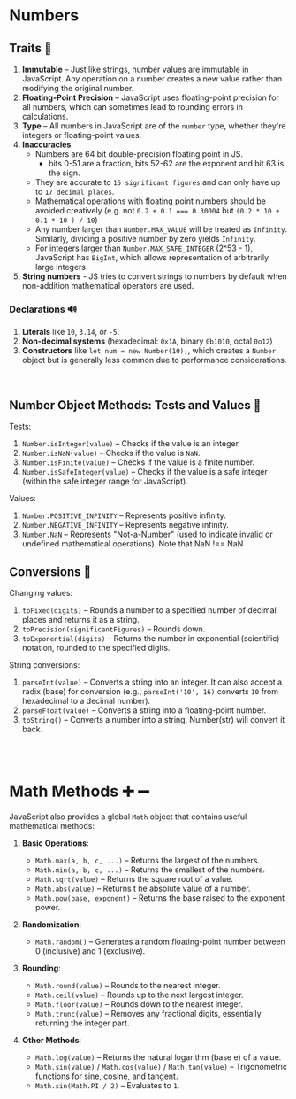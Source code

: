 # Numbers

## Traits 🧠

1. **Immutable** – Just like strings, number values are immutable in JavaScript. Any operation on a number creates a new value rather than modifying the original number.
1. **Floating-Point Precision** – JavaScript uses floating-point precision for all numbers, which can sometimes lead to rounding errors in calculations.
1. **Type** – All numbers in JavaScript are of the `number` type, whether they're integers or floating-point values.
1. **Inaccuracies**
   - Numbers are 64 bit double-precision floating point in JS.
     - bits 0-51 are a fraction, bits 52-62 are the exponent and bit 63 is the sign.
   - They are accurate to `15 significant figures` and can only have up to `17 decimal places`.
   - Mathematical operations with floating point numbers should be avoided creatively (e.g. not `0.2 + 0.1 === 0.30004` but `(0.2 * 10 + 0.1 * 10 ) / 10`)
   - Any number larger than `Number.MAX_VALUE` will be treated as `Infinity`. Similarly, dividing a positive number by zero yields `Infinity`.
   - For integers larger than `Number.MAX_SAFE_INTEGER` (2^53 - 1), JavaScript has `BigInt`, which allows representation of arbitrarily large integers.
1. **String numbers** - JS tries to convert strings to numbers by default when non-addition mathematical operators are used.

### Declarations 🔊

1. **Literals** like `10`, `3.14`, or `-5`.
1. **Non-decimal systems** (hexadecimal: `0x1A`, binary `0b1010`, octal `0o12`)
1. **Constructors** like `let num = new Number(10);`, which creates a `Number` object but is generally less common due to performance considerations.

<br>

## Number Object Methods: Tests and Values 🧪

Tests:

1. `Number.isInteger(value)` – Checks if the value is an integer.
1. `Number.isNaN(value)` – Checks if the value is `NaN`.
1. `Number.isFinite(value)` – Checks if the value is a finite number.
1. `Number.isSafeInteger(value)` – Checks if the value is a safe integer (within the safe integer range for JavaScript).

Values:

1. `Number.POSITIVE_INFINITY` – Represents positive infinity.
2. `Number.NEGATIVE_INFINITY` – Represents negative infinity.
3. `Number.NaN` – Represents "Not-a-Number" (used to indicate invalid or undefined mathematical operations). Note that NaN !== NaN

## Conversions 🔄

Changing values:

1. `toFixed(digits)` – Rounds a number to a specified number of decimal places and returns it as a string.
1. `toPrecision(significantFigures)` – Rounds down.
1. `toExponential(digits)` – Returns the number in exponential (scientific) notation, rounded to the specified digits.

String conversions:

1. `parseInt(value)` – Converts a string into an integer. It can also accept a radix (base) for conversion (e.g., `parseInt('10', 16)` converts `10` from hexadecimal to a decimal number).
1. `parseFloat(value)` – Converts a string into a floating-point number.
1. `toString()` – Converts a number into a string. Number(str) will convert it back.

<br>
<br>

# Math Methods ➕ ➖

JavaScript also provides a global `Math` object that contains useful mathematical methods:

1. **Basic Operations**:

   - `Math.max(a, b, c, ...)` – Returns the largest of the numbers.
   - `Math.min(a, b, c, ...)` – Returns the smallest of the numbers.
   - `Math.sqrt(value)` – Returns the square root of a value.
   - `Math.abs(value)` – Returns t he absolute value of a number.
   - `Math.pow(base, exponent)` – Returns the base raised to the exponent power.

2. **Randomization**:

   - `Math.random()` – Generates a random floating-point number between 0 (inclusive) and 1 (exclusive).

3. **Rounding**:

   - `Math.round(value)` – Rounds to the nearest integer.
   - `Math.ceil(value)` – Rounds up to the next largest integer.
   - `Math.floor(value)` – Rounds down to the nearest integer.
   - `Math.trunc(value)` – Removes any fractional digits, essentially returning the integer part.

4. **Other Methods**:
   - `Math.log(value)` – Returns the natural logarithm (base e) of a value.
   - `Math.sin(value)` / `Math.cos(value)` / `Math.tan(value)` – Trigonometric functions for sine, cosine, and tangent.
   - `Math.sin(Math.PI / 2)` – Evaluates to `1`.
